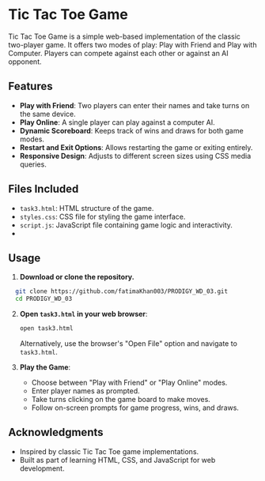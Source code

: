 # Tic Tac Toe Game
Tic Tac Toe Game is a simple web-based implementation of the classic two-player game. It offers two modes of play: Play with Friend and Play with Computer. Players can compete against each other or against an AI opponent.

## Features

- **Play with Friend**: Two players can enter their names and take turns on the same device.
- **Play Online**: A single player can play against a computer AI.
- **Dynamic Scoreboard**: Keeps track of wins and draws for both game modes.
- **Restart and Exit Options**: Allows restarting the game or exiting entirely.
- **Responsive Design**: Adjusts to different screen sizes using CSS media queries.

## Files Included

- `task3.html`: HTML structure of the game.
- `styles.css`: CSS file for styling the game interface.
- `script.js`: JavaScript file containing game logic and interactivity.
- 
## Usage

1. **Download or clone the repository.**

  ```sh
    git clone https://github.com/fatimaKhan003/PRODIGY_WD_03.git
    cd PRODIGY_WD_03
```

2. **Open `task3.html` in your web browser**:
     ```sh
    open task3.html
    ```
    Alternatively, use the browser's "Open File" option and navigate to `task3.html`.

3. **Play the Game**:
   - Choose between "Play with Friend" or "Play Online" modes.
   - Enter player names as prompted.
   - Take turns clicking on the game board to make moves.
   - Follow on-screen prompts for game progress, wins, and draws.

## Acknowledgments

- Inspired by classic Tic Tac Toe game implementations.
- Built as part of learning HTML, CSS, and JavaScript for web development.
